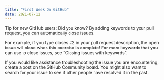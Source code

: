 ```yaml
---
title: "First Week On GitHub"
date: 2021-07-12
---
```


Tip for new GitHub users:
Did you know? By adding keywords to your pull request, you can automatically close issues.

For example, if you type closes #2 in your pull request description, the open issue will close when this exercise is complete! For more keywords that you can use to close issues, see “Closing issues with keywords".

If you would like assistance troubleshooting the issue you are encountering, create a post on the GitHub Community board. You might also want to search for your issue to see if other people have resolved it in the past.
